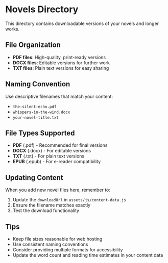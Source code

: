 # Novels Directory

This directory contains downloadable versions of your novels and longer works.

## File Organization

- **PDF files**: High-quality, print-ready versions
- **DOCX files**: Editable versions for further work
- **TXT files**: Plain text versions for easy sharing

## Naming Convention

Use descriptive filenames that match your content:
- `the-silent-echo.pdf`
- `whispers-in-the-wind.docx`
- `your-novel-title.txt`

## File Types Supported

- **PDF** (.pdf) - Recommended for final versions
- **DOCX** (.docx) - For editable versions
- **TXT** (.txt) - For plain text versions
- **EPUB** (.epub) - For e-reader compatibility

## Updating Content

When you add new novel files here, remember to:
1. Update the `downloadUrl` in `assets/js/content-data.js`
2. Ensure the filename matches exactly
3. Test the download functionality

## Tips

- Keep file sizes reasonable for web hosting
- Use consistent naming conventions
- Consider providing multiple formats for accessibility
- Update the word count and reading time estimates in your content data
